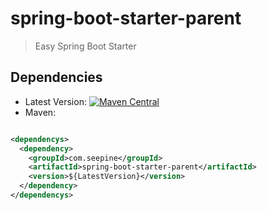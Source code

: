 # spring-boot-starter-parent

> Easy Spring Boot Starter

## Dependencies

- Latest
  Version: [![Maven Central](https://img.shields.io/maven-central/v/com.seepine/spring-boot-starter-parent.svg)](https://search.maven.org/search?q=g:com.seepine%20a:spring-boot-starter-parent)
- Maven:

```xml

<dependencys>
  <dependency>
    <groupId>com.seepine</groupId>
    <artifactId>spring-boot-starter-parent</artifactId>
    <version>${LatestVersion}</version>
  </dependency>
</dependencys>
```
